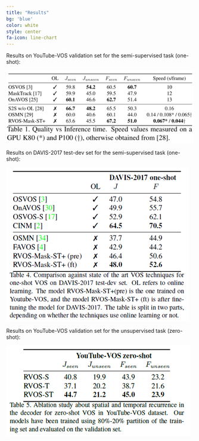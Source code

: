 ```yaml
---
title: "Results"
bg: 'blue'
color: white
style: center
fa-icon: line-chart
---
```


Results on YouTube-VOS validation set for the semi-supervised task (one-shot):

<img src="./assets/quantitative.png" alt="youtube-vos one shot"/>

Results on DAVIS-2017 test-dev set for the semi-supervised task (one-shot):

<img src="./assets/davis-one-v2.png" alt="davis one shot"/>

Results on YouTube-VOS validation set for the unsupervised task (zero-shot):

<img src="./assets/youtube-zero-v2.png" alt="youtube-vos zero shot"/>
